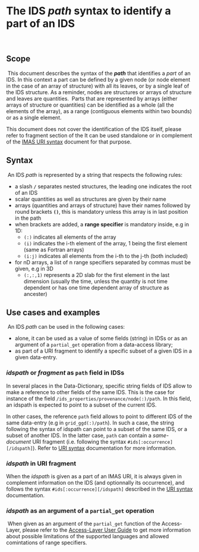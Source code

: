 # The IDS *path* syntax to identify a part of an IDS
​
## Scope
​
This document describes the syntax of the ***path*** that identifies a *part* of an IDS.
In this context a part can be defined by a given node (or node element in the case of an array of structure) 
with all its leaves, or by a single leaf of the IDS structure. As a reminder, nodes are structures or arrays 
of structure and leaves are quantities. 
​
Parts that are represented by arrays (either arrays of structure or quantities) can be identified
as a whole (all the elements of the array), as a range (contiguous elements within two bounds) or 
as a single element.

This document does not cover the identification of the IDS itself, please refer to fragment section 
of the It can be used standalone or in complement of the [IMAS URI syntax](IMAS-URI-scheme.md) document
for that purpose.
​
​
## Syntax
​
An IDS *path* is represented by a string that respects the following rules:
​
- a slash **`/`** separates nested structures, the leading one indicates the root of an IDS
- scalar quantities as well as structures are given by their name
- arrays (quantities and arrays of structure) have their names followed by round brackets **`()`**, this is mandatory unless this array is in last position in the path 
- when brackets are added, a **range specifier** is mandatory inside, e.g in 1D:
	+ `(:)` indicates all elements of the array
	+ `(i)` indicates the i-th element of the array, 1 being the first element (same as Fortran arrays)
	+ `(i:j)` indicates all elements from the i-th to the j-th (both included)
- for nD arrays, a list of n range specifiers separated by commas must be given, e.g in 3D 
	+ `(:,:,1)` represents a 2D slab for the first element in the last dimension (usually the time, unless the quantity is 
	not time dependent or has one time dependent array of structure as ancester)
​
​
## Use cases and examples
​
An IDS *path* can be used in the following cases: 

- alone, it can be used as a value of some fields (string) in IDSs or as an argument of a `partial_get` operation from a data-access library;
- as part of a URI fragment to identify a specific subset of a given IDS in a given data-entry.
​
### *idspath* or *fragment* as `path` field in IDSs

In several places in the Data-Dictionary, specific string fields of IDS allow to make a reference to other fields of the same IDS. 
This is the case for instance of the field `/ids_properties/provenance/node(:)/path`. In this field, an idspath is expected to point 
to a subset of the current IDS.

In other cases, the reference `path` field allows to point to different IDS of the same data-entry (e.g in `grid_ggd(:)/path`). 
In such a case, the string following the syntax of idspath can point to a subset of the same IDS, or a subset of another IDS.
In the latter case, `path` can contain a *same-document* URI fragment (i.e. following the syntax `#ids[:occurrence][/idspath]`). 
Refer to [URI syntax](IMAS-URI-scheme.md) documentation for more information.

### *idspath* in URI fragment

When the *idspath* is given as a part of an IMAS URI, it is always given in complement information on the IDS (and optionnally its occurrence), 
and follows the syntax `#ids[:occurrence][/idspath]` described in the [URI syntax](IMAS-URI-scheme.md) documentation. 

### *idspath* as an argument of a `partial_get` operation
​
When given as an argument of the `partial_get` function of the Access-Layer, please refer to the [Access-Layer User Guide](https://user.iter.org/?uid=YSQENW&action=get_document) 
to get more information about possible limitations of the supported languages and allowed comintations of range specifiers.
​
​
